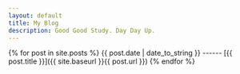 ```yaml
---
layout: default
title: My Blog
description: Good Good Study. Day Day Up.
---
```

<!-- # {{ page.title }}

{{ page.description }} -->

{% for post in site.posts %}
  {{ post.date | date_to_string }}   ------   [{{ post.title }}]({{ site.baseurl }}{{ post.url }})
{% endfor %}